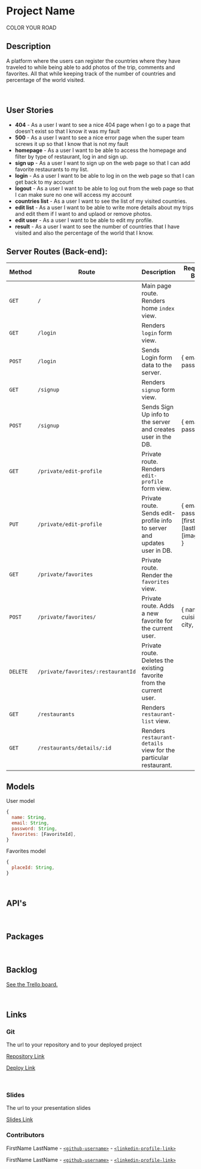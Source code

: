 # Project Name

<!-- TRACKING TRAVELS -->

COLOR YOUR ROAD 
<br>

## Description

A platform where the users can register the countries where they have traveled to while being able to add photos of the trip, comments and favorites. All that while keeping track of the number of countries and percentage of the world visited.

<br>

## User Stories

- **404** - As a user I want to see a nice 404 page when I go to a page that doesn’t exist so that I know it was my fault
- **500** - As a user I want to see a nice error page when the super team screws it up so that I know that is not my fault
- **homepage** - As a user I want to be able to access the homepage and filter by type of restaurant, log in and sign up.
- **sign up** - As a user I want to sign up on the web page so that I can add favorite restaurants to my list.
- **login** - As a user I want to be able to log in on the web page so that I can get back to my account
- **logout** - As a user I want to be able to log out from the web page so that I can make sure no one will access my account
- **countries list** - As a user I want to see the list of my visited countries.
- **edit list** - As a user I want to be able to write more details about my trips and edit them if I want to and uplaod or remove photos.
- **edit user** - As a user I want to be able to edit my profile.
- **result** - As a user I want to see the number of countries that I have visited and also the percentage of the world that I know.
  <br>

## Server Routes (Back-end):

| **Method** | **Route**                          | **Description**                                                          | Request - Body                                           |
| ---------- | ---------------------------------- | ------------------------------------------------------------------------ | -------------------------------------------------------- |
| `GET`      | `/`                                | Main page route. Renders home `index` view.                              |                                                          |
| `GET`      | `/login`                           | Renders `login` form view.                                               |                                                          |
| `POST`     | `/login`                           | Sends Login form data to the server.                                     | { email, password }                                      |
| `GET`      | `/signup`                          | Renders `signup` form view.                                              |                                                          |
| `POST`     | `/signup`                          | Sends Sign Up info to the server and creates user in the DB.             | { email, password }                                      |
| `GET`      | `/private/edit-profile`            | Private route. Renders `edit-profile` form view.                         |                                                          |
| `PUT`      | `/private/edit-profile`            | Private route. Sends edit-profile info to server and updates user in DB. | { email, password, [firstName], [lastName], [imageUrl] } |
| `GET`      | `/private/favorites`               | Private route. Render the `favorites` view.                              |                                                          |
| `POST`     | `/private/favorites/`              | Private route. Adds a new favorite for the current user.                 | { name, cuisine, city, }                                 |
| `DELETE`   | `/private/favorites/:restaurantId` | Private route. Deletes the existing favorite from the current user.      |                                                          |
| `GET`      | `/restaurants`                     | Renders `restaurant-list` view.                                          |                                                          |
| `GET`      | `/restaurants/details/:id`         | Renders `restaurant-details` view for the particular restaurant.         |                                                          |

## Models

User model

```javascript
{
  name: String,
  email: String,
  password: String,
  favorites: [FavoriteId],
}

```

Favorites model

```javascript
{
  placeId: String,
}

```

<br>

## API's

<br>

## Packages

<br>

## Backlog

[See the Trello board.](https://trello.com/b/Ni3giVKf/ironhackproject)

<br>

## Links

### Git

The url to your repository and to your deployed project

[Repository Link]()

[Deploy Link]()

<br>

### Slides

The url to your presentation slides

[Slides Link](https://docs.google.com/presentation/d/1P5FIi0vHZBUcgUtmt1M4_lLCO5dwdJ4UOgtJa4ehGfk/edit?usp=sharing)

### Contributors

FirstName LastName - [`<github-username>`](https://github.com/person1-username) - [`<linkedin-profile-link>`](https://www.linkedin.com/in/person1-username)

FirstName LastName - [`<github-username>`](https://github.com/person2-username) - [`<linkedin-profile-link>`](https://www.linkedin.com/in/person2-username)
